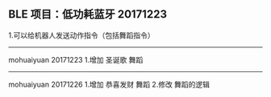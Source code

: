BLE 项目：低功耗蓝牙  20171223
---------------------------------------------
1.可以给机器人发送动作指令（包括舞蹈指令）


-------------------------------------------------
mohuaiyuan  20171223 
1.增加 圣诞歌 舞蹈 

---------------------------------------------------
mohuaiyuan 20171226 
1.增加 恭喜发财 舞蹈 
2.修改 舞蹈的逻辑 
